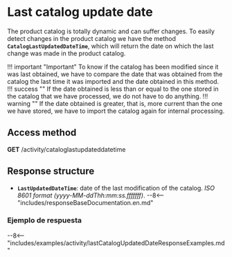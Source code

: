# Last catalog update date

The product catalog is totally dynamic and can suffer changes. To easily detect changes in the product catalog we have the method **``CatalogLastUpdatedDateTime``**, which will return the date on which the last change was made in the product catalog.

!!! important "Important"
    To know if the catalog has been modified since it was last obtained, we have to compare the date that was obtained from the catalog the last time it was imported and the date obtained in this method.
    !!! success ""
        If the date obtained is less than or equal to the one stored in the catalog that we have processed, we do not have to do anything.
    !!! warning ""
        If the date obtained is greater, that is, more current than the one we have stored, we have to import the catalog again for internal processing.

## Access method

**GET** /activity/cataloglastupdateddatetime

## Response structure

- **``LastUpdatedDateTime``**: date of the last modification of the catalog. *ISO 8601 format (yyyy-MM-ddThh:mm:ss.fffffff)*.
--8<-- "includes/responseBaseDocumentation.en.md"

### Ejemplo de respuesta

--8<-- "includes/examples/activity/lastCatalogUpdatedDateResponseExamples.md"
